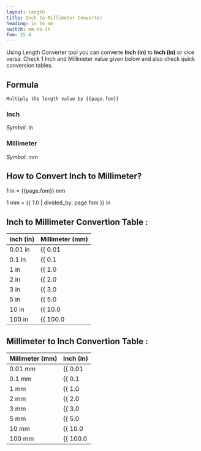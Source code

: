 ```yaml
---
layout: length
title: Inch to Millimeter Converter
heading: in to mm
switch: mm-to-in
fom: 25.4
---
```


Using Length Converter tool you can converte **Inch (in)** to **Inch (in)** or vice versa. Check 1 Inch and Millimeter value given below and also check quick conversion tables.

## Formula
`Multiply the length value by {{page.fom}}`

### Inch
*Symbol*: in

### Millimeter
*Symbol*: mm

## How to Convert Inch to Millimeter?
1 in = {{page.fom}} mm

1 mm = {{ 1.0 | divided_by: page.fom }} in

## Inch to Millimeter Convertion Table :

| Inch (in) | Millimeter (mm) |
| ---- | ---- |
| 0.01 in | {{ 0.01 | times: page.fom | round: 12 }} mm |
| 0.1 in | {{ 0.1 | times: page.fom | round: 12 }} mm |
| 1 in | {{ 1.0 | times: page.fom | round: 12 }} mm |
| 2 in | {{ 2.0 | times: page.fom | round: 12 }} mm |
| 3 in | {{ 3.0 | times: page.fom | round: 12 }} mm |
| 5 in | {{ 5.0 | times: page.fom | round: 12 }} mm |
| 10 in | {{ 10.0 | times: page.fom | round: 12 }} mm |
| 100 in | {{ 100.0 | times: page.fom | round: 12 }} mm |

## Millimeter to Inch Convertion Table :

| Millimeter (mm) | Inch (in) |
| ---- | ---- |
| 0.01 mm | {{ 0.01 | divided_by: page.fom | round: 12 }} in |
| 0.1 mm | {{ 0.1 | divided_by: page.fom | round: 12 }} in |
| 1 mm | {{ 1.0 | divided_by: page.fom | round: 12 }} in |
| 2 mm | {{ 2.0 | divided_by: page.fom | round: 12 }} in |
| 3 mm | {{ 3.0 | divided_by: page.fom | round: 12 }} in |
| 5 mm | {{ 5.0 | divided_by: page.fom | round: 12 }} in |
| 10 mm | {{ 10.0 | divided_by: page.fom | round: 12 }} in |
| 100 mm | {{ 100.0 | divided_by: page.fom | round: 12 }} in |

<script>
selectInput[4].selected = true
selectOutput[2].selected = true
</script>
